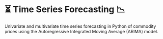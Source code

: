#  :hourglass_flowing_sand: Time Series Forecasting :chart_with_downwards_trend:

Univariate and multivariate time series forecasting in Python of commodity prices using the Autoregressive Integrated Moving Average (ARIMA) model.
